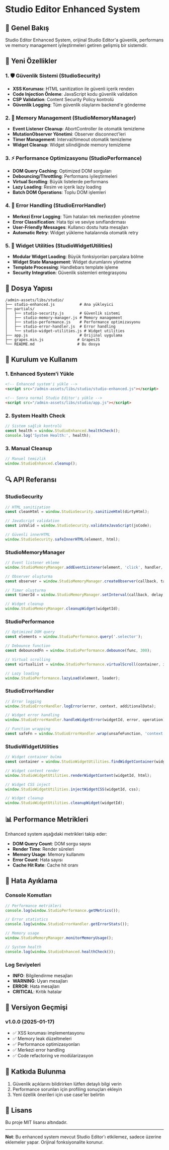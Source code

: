 # Studio Editor Enhanced System

## 🚀 Genel Bakış

Studio Editor Enhanced System, orijinal Studio Editor'a güvenlik, performans ve memory management iyileştirmeleri getiren gelişmiş bir sistemdir.

## 🔧 Yeni Özellikler

### 1. 🛡️ Güvenlik Sistemi (StudioSecurity)
- **XSS Koruması**: HTML sanitization ile güvenli içerik renderı
- **Code Injection Önleme**: JavaScript kodu güvenlik validation
- **CSP Validation**: Content Security Policy kontrolü
- **Güvenlik Logging**: Tüm güvenlik olaylarını backend'e gönderme

### 2. 🧠 Memory Management (StudioMemoryManager)
- **Event Listener Cleanup**: AbortController ile otomatik temizleme
- **MutationObserver Yönetimi**: Observer disconnect'leri
- **Timer Management**: Interval/timeout otomatik temizleme
- **Widget Cleanup**: Widget silindiğinde memory temizleme

### 3. ⚡ Performance Optimizasyonu (StudioPerformance)
- **DOM Query Caching**: Optimized DOM sorguları
- **Debouncing/Throttling**: Performans iyileştirmeleri
- **Virtual Scrolling**: Büyük listelerde performans
- **Lazy Loading**: Resim ve içerik lazy loading
- **Batch DOM Operations**: Toplu DOM işlemleri

### 4. 🚨 Error Handling (StudioErrorHandler)
- **Merkezi Error Logging**: Tüm hataları tek merkezden yönetme
- **Error Classification**: Hata tipi ve seviye sınıflandırması
- **User-Friendly Messages**: Kullanıcı dostu hata mesajları
- **Automatic Retry**: Widget yükleme hatalarında otomatik retry

### 5. 🔧 Widget Utilities (StudioWidgetUtilities)
- **Modular Widget Loading**: Büyük fonksiyonları parçalara bölme
- **Widget State Management**: Widget durumlarını yönetme
- **Template Processing**: Handlebars template işleme
- **Security Integration**: Güvenlik sistemleri entegrasyonu

## 📁 Dosya Yapısı

```
/admin-assets/libs/studio/
├── studio-enhanced.js           # Ana yükleyici
├── partials/
│   ├── studio-security.js       # Güvenlik sistemi
│   ├── studio-memory-manager.js # Memory management
│   ├── studio-performance.js    # Performance optimizasyonu
│   ├── studio-error-handler.js  # Error handling
│   └── studio-widget-utilities.js # Widget utilities
├── app.js                       # Orijinal uygulama
├── grapes.min.js               # GrapesJS
└── README.md                   # Bu dosya
```

## 🔌 Kurulum ve Kullanım

### 1. Enhanced System'i Yükle

```html
<!-- Enhanced system'i yükle -->
<script src="/admin-assets/libs/studio/studio-enhanced.js"></script>

<!-- Sonra normal Studio Editor'ı yükle -->
<script src="/admin-assets/libs/studio/app.js"></script>
```

### 2. System Health Check

```javascript
// Sistem sağlık kontrolü
const health = window.StudioEnhanced.healthCheck();
console.log('System Health:', health);
```

### 3. Manual Cleanup

```javascript
// Manuel temizlik
window.StudioEnhanced.cleanup();
```

## 🔍 API Referansı

### StudioSecurity

```javascript
// HTML sanitization
const cleanHtml = window.StudioSecurity.sanitizeHtml(dirtyHtml);

// JavaScript validation
const isValid = window.StudioSecurity.validateJavaScript(jsCode);

// Güvenli innerHTML
window.StudioSecurity.safeInnerHTML(element, html);
```

### StudioMemoryManager

```javascript
// Event listener ekleme
window.StudioMemoryManager.addEventListener(element, 'click', handler, 'namespace');

// Observer oluşturma
const observer = window.StudioMemoryManager.createObserver(callback, target, options, 'namespace');

// Timer oluşturma
const timerId = window.StudioMemoryManager.setInterval(callback, delay, 'namespace');

// Widget cleanup
window.StudioMemoryManager.cleanupWidget(widgetId);
```

### StudioPerformance

```javascript
// Optimized DOM query
const elements = window.StudioPerformance.query('.selector');

// Debounce function
const debouncedFn = window.StudioPerformance.debounce(func, 300);

// Virtual scrolling
const virtualList = window.StudioPerformance.virtualScroll(container, items, renderItem);

// Lazy loading
window.StudioPerformance.lazyLoad(element, loader);
```

### StudioErrorHandler

```javascript
// Error logging
window.StudioErrorHandler.logError(error, context, additionalData);

// Widget error handling
window.StudioErrorHandler.handleWidgetError(widgetId, error, operation);

// Function wrapping
const safeFn = window.StudioErrorHandler.wrap(unsafeFunction, 'context');
```

### StudioWidgetUtilities

```javascript
// Widget container bulma
const container = window.StudioWidgetUtilities.findWidgetContainer(widgetId);

// Widget content render
window.StudioWidgetUtilities.renderWidgetContent(widgetId, html);

// Widget CSS inject
window.StudioWidgetUtilities.injectWidgetCSS(widgetId, css);

// Widget cleanup
window.StudioWidgetUtilities.cleanupWidget(widgetId);
```

## 📊 Performance Metrikleri

Enhanced system aşağıdaki metrikleri takip eder:

- **DOM Query Count**: DOM sorgu sayısı
- **Render Time**: Render süreleri
- **Memory Usage**: Memory kullanımı
- **Error Count**: Hata sayısı
- **Cache Hit Rate**: Cache hit oranı

## 🐛 Hata Ayıklama

### Console Komutları

```javascript
// Performance metrikleri
console.log(window.StudioPerformance.getMetrics());

// Error statistics
console.log(window.StudioErrorHandler.getErrorStats());

// Memory usage
window.StudioMemoryManager.monitorMemoryUsage();

// System health
console.log(window.StudioEnhanced.healthCheck());
```

### Log Seviyeleri

- **INFO**: Bilgilendirme mesajları
- **WARNING**: Uyarı mesajları
- **ERROR**: Hata mesajları
- **CRITICAL**: Kritik hatalar

## 🔄 Versiyon Geçmişi

### v1.0.0 (2025-01-17)
- ✅ XSS koruması implementasyonu
- ✅ Memory leak düzeltmeleri
- ✅ Performance optimizasyonları
- ✅ Merkezi error handling
- ✅ Code refactoring ve modülarizasyon

## 🤝 Katkıda Bulunma

1. Güvenlik açıklarını bildirirken lütfen detaylı bilgi verin
2. Performance sorunları için profiling sonuçları ekleyin
3. Yeni özellik önerileri için use case'ler belirtin

## 📄 Lisans

Bu proje MIT lisansı altındadır.

---

**Not**: Bu enhanced system mevcut Studio Editor'ı etkilemez, sadece üzerine eklemeler yapar. Orijinal fonksiyonalite korunur.